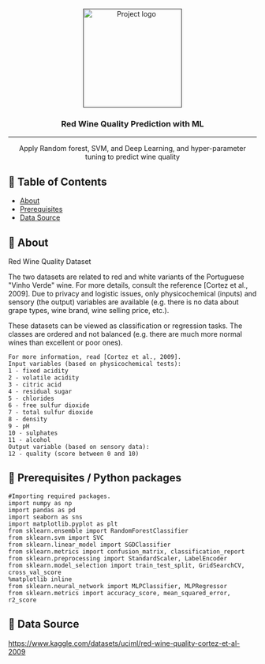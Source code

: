 <p align="center">
  <a href="" rel="noopener">
 <img width=200px height=200px src="https://theecologist.org/sites/default/files/styles/inline_l/public/NG_media/77780.jpg?itok=xaoab9x-" alt="Project logo"></a>
</p>

<h3 align="center">Red Wine Quality Prediction with ML</h3>

<div align="center">

</div>

---

<p align="center"> Apply Random forest, SVM, and Deep Learning, and hyper-parameter tuning to predict wine quality
    <br> 
</p>

## 📝 Table of Contents

- [About](#about)
- [Prerequisites](#reqs)
- [Data Source](#datasource)

## 🧐 About <a name = "about"></a>

Red Wine Quality Dataset

The two datasets are related to red and white variants of the Portuguese "Vinho Verde" wine. For more details, consult the reference [Cortez et al., 2009]. Due to privacy and logistic issues, only physicochemical (inputs) and sensory (the output) variables are available (e.g. there is no data about grape types, wine brand, wine selling price, etc.).

These datasets can be viewed as classification or regression tasks. The classes are ordered and not balanced (e.g. there are much more normal wines than excellent or poor ones).

```
For more information, read [Cortez et al., 2009].
Input variables (based on physicochemical tests):
1 - fixed acidity
2 - volatile acidity
3 - citric acid
4 - residual sugar
5 - chlorides
6 - free sulfur dioxide
7 - total sulfur dioxide
8 - density
9 - pH
10 - sulphates
11 - alcohol
Output variable (based on sensory data):
12 - quality (score between 0 and 10)

```
## 📝 Prerequisites / Python packages <a name = "reqs"></a>
```
#Importing required packages.
import numpy as np
import pandas as pd
import seaborn as sns
import matplotlib.pyplot as plt
from sklearn.ensemble import RandomForestClassifier
from sklearn.svm import SVC
from sklearn.linear_model import SGDClassifier
from sklearn.metrics import confusion_matrix, classification_report
from sklearn.preprocessing import StandardScaler, LabelEncoder
from sklearn.model_selection import train_test_split, GridSearchCV, cross_val_score
%matplotlib inline
from sklearn.neural_network import MLPClassifier, MLPRegressor
from sklearn.metrics import accuracy_score, mean_squared_error, r2_score
```
## 🎉 Data Source <a name = "datasource"></a>

https://www.kaggle.com/datasets/uciml/red-wine-quality-cortez-et-al-2009